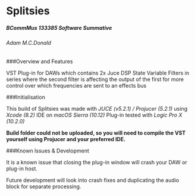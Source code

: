 # Splitsies
##### BCommMus 133385 Software Summative
###### Adam M.C.Donald

###Overview and Features

VST Plug-in for DAWs which contains
2x Juce DSP State Variable Filters in series
where the second filter is affecting the output of the first
for more control over which frequencies are sent to an effects bus

###Initialisation

This build of Splitsies was made with *JUCE (v5.2.1) / Projucer (5.2.1)*
using *Xcode (8.2)* IDE on *macOS Sierra (10.12)*
Plug-in tested with *Logic Pro X (10.2.0)*

**Build folder could not be uploaded, so you will need to compile the VST yourself
using Projucer and your preferred IDE.**

###Known Issues & Development

It is a known issue that closing the plug-in window will crash your DAW or plug-in host.

Future development will look into crash fixes and duplicating the audio block for separate processing.
